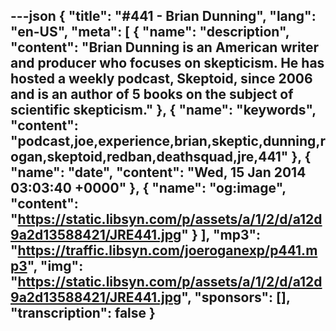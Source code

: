 ---json
{
  "title": "#441 - Brian Dunning",
  "lang": "en-US",
  "meta": [
    {
      "name": "description",
      "content": "Brian Dunning is an American writer and producer who focuses on skepticism. He has hosted a weekly podcast, Skeptoid, since 2006 and is an author of 5 books on the subject of scientific skepticism."
    },
    {
      "name": "keywords",
      "content": "podcast,joe,experience,brian,skeptic,dunning,rogan,skeptoid,redban,deathsquad,jre,441"
    },
    {
      "name": "date",
      "content": "Wed, 15 Jan 2014 03:03:40 +0000"
    },
    {
      "name": "og:image",
      "content": "https://static.libsyn.com/p/assets/a/1/2/d/a12d9a2d13588421/JRE441.jpg"
    }
  ],
  "mp3": "https://traffic.libsyn.com/joeroganexp/p441.mp3",
  "img": "https://static.libsyn.com/p/assets/a/1/2/d/a12d9a2d13588421/JRE441.jpg",
  "sponsors": [],
  "transcription": false
}
---
<episode-header />

<timemark seconds="0" />

<transcribe-call-to-action />

<episode-footer />